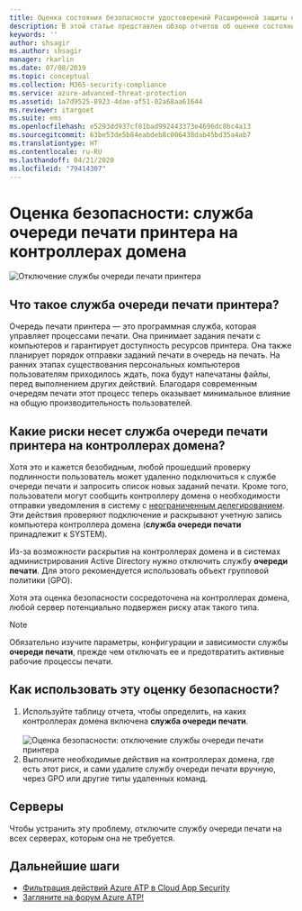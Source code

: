 ```yaml
---
title: Оценка состояния безопасности удостоверений Расширенной защиты от угроз Azure с очередью печати принтера
description: В этой статье представлен обзор отчетов об оценке состояния безопасности удостоверений Azure ATP для очереди печати принтера.
keywords: ''
author: shsagir
ms.author: shsagir
manager: rkarlin
ms.date: 07/08/2019
ms.topic: conceptual
ms.collection: M365-security-compliance
ms.service: azure-advanced-threat-protection
ms.assetid: 1a7d9525-8923-4dae-af51-02a68aa61644
ms.reviewer: itargoet
ms.suite: ems
ms.openlocfilehash: e5293dd937cf81bad992443373e4696dc8bc4a13
ms.sourcegitcommit: 63be53de5b84eabdeb8c006438dab45bd35a4ab7
ms.translationtype: HT
ms.contentlocale: ru-RU
ms.lasthandoff: 04/21/2020
ms.locfileid: "79414307"
---
```

# <a name="security-assessment-domain-controllers-with-print-spooler-service-available"></a>Оценка безопасности: служба очереди печати принтера на контроллерах домена 

![Отключение службы очереди печати принтера](media/atp-cas-isp-print-spooler-1.png)
 
## <a name="what-is-the-print-spooler-service"></a>Что такое служба **очереди печати принтера**? 

Очередь печати принтера — это программная служба, которая управляет процессами печати. Она принимает задания печати с компьютеров и гарантирует доступность ресурсов принтера. Она также планирует порядок отправки заданий печати в очередь на печать. На ранних этапах существования персональных компьютеров пользователям приходилось ждать, пока будут напечатаны файлы, перед выполнением других действий. Благодаря современным очередям печати этот процесс теперь оказывает минимальное влияние на общую производительность пользователей.

## <a name="what-risks-does-the-print-spooler-service-on-domain-controllers-introduce"></a>Какие риски несет служба **очереди печати принтера** на контроллерах домена? 

Хотя это и кажется безобидным, любой прошедший проверку подлинности пользователь может удаленно подключиться к службе очереди печати и запросить список новых заданий печати. Кроме того, пользователи могут сообщить контроллеру домена о необходимости отправки уведомления в систему с [неограниченным делегированием](atp-cas-isp-unconstrained-kerberos.md). Эти действия проверяют подключение и раскрывают учетную запись компьютера контроллера домена (**служба очереди печати** принадлежит к SYSTEM). 

Из-за возможности раскрытия на контроллерах домена и в системах администрирования Active Directory нужно отключить службу **очереди печати**. Для этого рекомендуется использовать объект групповой политики (GPO). 

Хотя эта оценка безопасности сосредоточена на контроллерах домена, любой сервер потенциально подвержен риску атак такого типа.

   > [!NOTE]
   > Обязательно изучите параметры, конфигурации и зависимости службы **очереди печати**, прежде чем отключать ее и предотвратить активные рабочие процессы печати.

## <a name="how-do-i-use-this-security-assessment"></a>Как использовать эту оценку безопасности? 
1. Используйте таблицу отчета, чтобы определить, на каких контроллерах домена включена **служба очереди печати**.   
    <br>![Оценка безопасности: отключение службы очереди печати принтера](media/atp-cas-isp-print-spooler-2.png)
1. Выполните необходимые действия на контроллерах домена, где есть этот риск, и сами удалите службу очереди печати вручную, через GPO или другие типы удаленных команд.

## <a name="remediation"></a>Серверы

Чтобы устранить эту проблему, отключите службу очереди печати на всех серверах, которым она не требуется.
  

## <a name="next-steps"></a>Дальнейшие шаги
- [Фильтрация действий Azure ATP в Cloud App Security](atp-activities-filtering-mcas.md)
- [Загляните на форум Azure ATP!](https://aka.ms/azureatpcommunity)